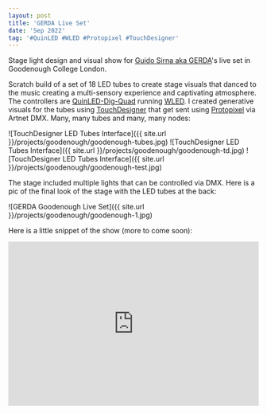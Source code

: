 ```yaml
---
layout: post
title: 'GERDA Live Set'
date: 'Sep 2022'
tag: '#QuinLED #WLED #Protopixel #TouchDesigner'
---
```

Stage light design and visual show for [Guido Sirna aka GERDA](https://www.instagram.com/gerdamusic/)'s live set in Goodenough College London.

Scratch build of a set of 18 LED tubes to create stage visuals that danced to the music creating a multi-sensory experience and captivating atmosphere. The controllers are [QuinLED-Dig-Quad](https://quinled.info/quinled-dig-quad/) running [WLED](https://kno.wled.ge/). I created generative visuals for the tubes using [TouchDesigner](https://derivative.ca/) that get sent using [Protopixel](https://www.protopixel.io/) via Artnet DMX. Many, many tubes and many, many nodes:

![TouchDesigner LED Tubes Interface]({{ site.url }}/projects/goodenough/goodenough-tubes.jpg)
![TouchDesigner LED Tubes Interface]({{ site.url }}/projects/goodenough/goodenough-td.jpg)
![TouchDesigner LED Tubes Interface]({{ site.url }}/projects/goodenough/goodenough-test.jpg)

The stage included multiple lights that can be controlled via DMX. Here is a pic of the final look of the stage with the LED tubes at the back:

![GERDA Goodenough Live Set]({{ site.url }}/projects/goodenough/goodenough-1.jpg)

Here is a little snippet of the show (more to come soon):
<iframe width="100%" height="330" src="https://www.youtube.com/embed/tK-FrIBKI6Q" frameborder="0" allowfullscreen></iframe>
